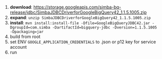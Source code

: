 1. **download**: https://storage.googleapis.com/simba-bq-release/jdbc/SimbaJDBCDriverforGoogleBigQuery42_1.1.5.1005.zip
2. **expand**: `unzip SimbaJDBCDriverforGoogleBigQuery42_1.1.5.1005.zip`
3. **install**: `mvn install:install-file -Dfile=GoogleBigQueryJDBC42.jar -DgroupId=com.simba -DartifactId=bigquery-jdbc -Dversion=1.1.5.1005 
-Dpackaging=jar`
4. build from root
5. set ENV `GOOGLE_APPLICATION_CREDENTIALS` to .json or p12 key for service account
6. run
